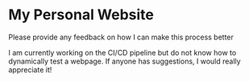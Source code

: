 # My Personal Website

Please provide any feedback on how I can make this process better

I am currently working on the CI/CD pipeline but do not know how to dynamically test a webpage.
If anyone has suggestions, I would really appreciate it!

